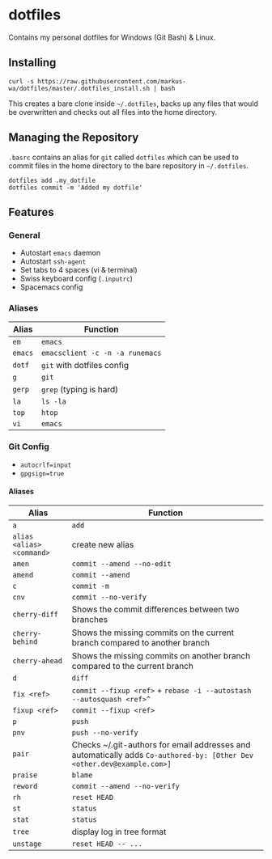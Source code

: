 # dotfiles

Contains my personal dotfiles for Windows (Git Bash) & Linux.

## Installing

	curl -s https://raw.githubusercontent.com/markus-wa/dotfiles/master/.dotfiles_install.sh | bash	

This creates a bare clone inside `~/.dotfiles`, backs up any files that would be overwritten and checks out all files into the home directory.

## Managing the Repository

`.basrc` contains an alias for `git` called `dotfiles` which can be used to commit files in the home directory to the bare repository in `~/.dotfiles`.

	dotfiles add .my_dotfile
	dotfiles commit -m 'Added my dotfile'

## Features

### General

- Autostart `emacs` daemon
- Autostart `ssh-agent`
- Set tabs to 4 spaces (vi & terminal)
- Swiss keyboard config (`.inputrc`)
- Spacemacs config

### Aliases

|Alias|Function|
|-|-|
|`em`|`emacs`|
|`emacs`|`emacsclient -c -n -a runemacs`|
|`dotf`|`git` with dotfiles config|
|`g`|`git`|
|`gerp`|`grep` (typing is hard)|
|`la`|`ls -la`|
|`top`|`htop`|
|`vi`|`emacs`|

### Git Config

- `autocrlf=input`
- `gpgsign=true`

#### Aliases

|Alias|Function|
|-|-|
|`a`|`add`|
|`alias <alias> <command>`|create new alias|
|`amen`|`commit --amend --no-edit`|
|`amend`|`commit --amend`|
|`c`|`commit -m`|
|`cnv`|`commit --no-verify`|
|`cherry-diff`|Shows the commit differences between two branches|
|`cherry-behind`|Shows the missing commits on the current branch compared to another branch|
|`cherry-ahead`|Shows the missing commits on another branch compared to the current branch|
|`d`|`diff`|
|`fix <ref>`|`commit --fixup <ref>` + `rebase -i --autostash --autosquash <ref>^`|
|`fixup <ref>`|`commit --fixup <ref>`|
|`p`|`push`|
|`pnv`|`push --no-verify`|
|`pair`|Checks ~/.git-authors for email addresses and automatically adds `Co-authored-by: [Other Dev <other.dev@example.com>]`|
|`praise`|`blame`|
|`reword`|`commit --amend --no-verify`|
|`rh`|`reset HEAD`|
|`st`|`status`|
|`stat`|`status`|
|`tree`|display log in tree format|
|`unstage`|`reset HEAD -- ...`|
